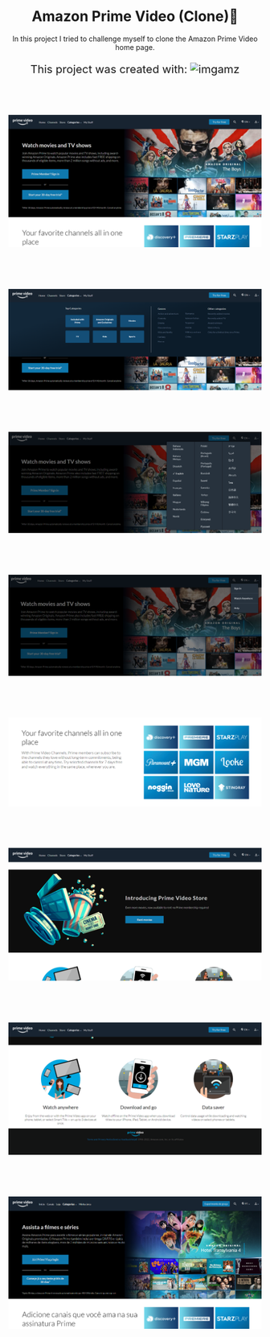 <p align="center">
<h1 align="center">Amazon Prime Video (Clone)🎦</h1>
</p>
 <p align="center">
In this project I tried to challenge myself to clone the Amazon Prime Video home page.
</p>
<p align="center" style="font-size: 22px;">
 This project was created with:
 </p<


<img src="./Imgs-Project/amzngif.gif" title="imgamz"></img>
<br>
<br>
<br>
<br>
<img src="./Imgs-Project/Amzn1.png" title="imgamz1"></img>
<br>
<br>
<br>
<br>
<img src="./Imgs-Project/Amzn7.png" title="imgamz1"></img>
<br>
<br>
<br>
<br>
<img src="./Imgs-Project/Amzn8.png" title="imgamz1"></img>
<br>
<br>
<br>
<br>
<img src="./Imgs-Project/Amzn9.png" title="imgamz1"></img>
<br>
<br>
<br>
<br>
<img src="./Imgs-Project/Amzn2.png" title="imgamz2"></img>
<br>
<br>
<br>
<br>
<img src="./Imgs-Project/Amzn3.png" title="imgamz3"></img>
<br>
<br>
<br>
<br>
<img src="./Imgs-Project/Amzn4.png" title="imgamz4"></img>
<br>
<br>
<br>
<br>
<img src="./Imgs-Project/Amzn-PT.png" title="imgamz5"></img>

